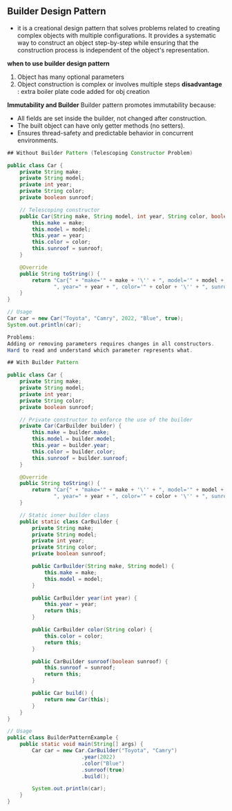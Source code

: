 
 ## Builder Design Pattern 
* it is a creational design pattern that solves problems related to creating complex objects with multiple configurations. It provides a systematic way to construct an object step-by-step while ensuring that the construction process is independent of the object's representation.

**when to use builder design pattern**
1. Object has many optional parameters
2. Object construction is complex or involves multiple steps
**disadvantage** : extra boiler plate code added for obj creation

**Immutability and Builder**
Builder pattern promotes immutability because:
- All fields are set inside the builder, not changed after construction.
- The built object can have only getter methods (no setters).
- Ensures thread-safety and predictable behavior in concurrent environments.

```java
## Without Builder Pattern (Telescoping Constructor Problem)

public class Car {
    private String make;
    private String model;
    private int year;
    private String color;
    private boolean sunroof;

    // Telescoping constructor
    public Car(String make, String model, int year, String color, boolean sunroof) {
        this.make = make;
        this.model = model;
        this.year = year;
        this.color = color;
        this.sunroof = sunroof;
    }

    @Override
    public String toString() {
        return "Car{" + "make='" + make + '\'' + ", model='" + model + '\'' +
               ", year=" + year + ", color='" + color + '\'' + ", sunroof=" + sunroof + '}';
    }
}

// Usage
Car car = new Car("Toyota", "Camry", 2022, "Blue", true);
System.out.println(car);

Problems:
Adding or removing parameters requires changes in all constructors.
Hard to read and understand which parameter represents what.

## With Builder Pattern

public class Car {
    private String make;
    private String model;
    private int year;
    private String color;
    private boolean sunroof;

    // Private constructor to enforce the use of the builder
    private Car(CarBuilder builder) {
        this.make = builder.make;
        this.model = builder.model;
        this.year = builder.year;
        this.color = builder.color;
        this.sunroof = builder.sunroof;
    }

    @Override
    public String toString() {
        return "Car{" + "make='" + make + '\'' + ", model='" + model + '\'' +
               ", year=" + year + ", color='" + color + '\'' + ", sunroof=" + sunroof + '}';
    }

    // Static inner builder class
    public static class CarBuilder {
        private String make;
        private String model;
        private int year;
        private String color;
        private boolean sunroof;

        public CarBuilder(String make, String model) {
            this.make = make;
            this.model = model;
        }

        public CarBuilder year(int year) {
            this.year = year;
            return this;
        }

        public CarBuilder color(String color) {
            this.color = color;
            return this;
        }

        public CarBuilder sunroof(boolean sunroof) {
            this.sunroof = sunroof;
            return this;
        }

        public Car build() {
            return new Car(this);
        }
    }
}

// Usage
public class BuilderPatternExample {
    public static void main(String[] args) {
        Car car = new Car.CarBuilder("Toyota", "Camry")
                        .year(2022)
                        .color("Blue")
                        .sunroof(true)
                        .build();

        System.out.println(car);
    }
}
```